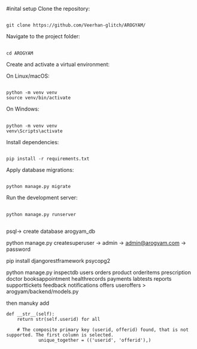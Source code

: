 #inital setup
Clone the repository:

##
    git clone https://github.com/Veerhan-glitch/AROGYAM/
    
Navigate to the project folder:

##
    cd AROGYAM
    
Create and activate a virtual environment:

On Linux/macOS:

##
    python -m venv venv
    source venv/bin/activate

On Windows:
##
    python -m venv venv
    venv\Scripts\activate
    
Install dependencies:

##
    pip install -r requirements.txt


Apply database migrations:

##
    python manage.py migrate


Run the development server:

##
    python manage.py runserver




##

psql-> create database arogyam_db

python manage.py createsuperuser   -> admin -> admin@arogyam.com -> password


pip install djangorestframework psycopg2



python manage.py inspectdb users orders product orderitems prescription doctor booksappointment healthrecords payments labtests reports supporttickets feedback notifications offers useroffers > arogyam/backend/models.py


then manuky add

    def __str__(self):
        return str(self.userid) for all

        # The composite primary key (userid, offerid) found, that is not supported. The first column is selected.
                unique_together = (('userid', 'offerid'),)